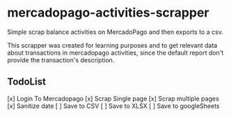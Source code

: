 # mercadopago-activities-scrapper

Simple scrap balance activities on MercadoPago and then exports to a csv.

This scrapper was created for learning purposes and to get relevant data about transactions in mercadopago activities, since the default report don't provide the transaction's description.

## TodoList

[x] Login To Mercadopago
[x] Scrap Single page
[x] Scrap multiple pages
[x] Sanitize date
[ ] Save to CSV
[ ] Save to XLSX
[ ] Save to googleSheets


